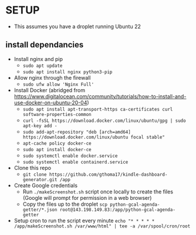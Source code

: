 # SETUP

* This assumes you have a droplet running Ubuntu 22


## install dependancies
* Install nginx	and pip
	* `sudo apt update`
	* `sudo apt install nginx python3-pip`
* Allow nginx through the firewall
	* `sudo ufw allow 'Nginx Full'`
* Install Docker (abridged from https://www.digitalocean.com/community/tutorials/how-to-install-and-use-docker-on-ubuntu-20-04)
	* `sudo apt install apt-transport-https ca-certificates curl software-properties-common`
	* `curl -fsSL https://download.docker.com/linux/ubuntu/gpg | sudo apt-key add -`
	* `sudo add-apt-repository "deb [arch=amd64] https://download.docker.com/linux/ubuntu focal stable"`
	* `apt-cache policy docker-ce`
	* `sudo apt install docker-ce`
	* `sudo systemctl enable docker.service`
	* `sudo systemctl enable containerd.service`
* Clone this repo
	* `git clone https://github.com/gthoma17/kindle-dashboard-generator.git /app`
* Create Google credentials
	* Run `./makeScreenshot.sh` script once locally to create the files (Google will prompt for permission in a web browser)
	* Copy the files up to the droplet `scp python-gcal-agenda-getter/*.json root@143.198.149.83:/app/python-gcal-agenda-getter`
* Setup cron to run the script every minute `echo "* * * * * /app/makeScreenshot.sh /var/www/html" | tee -a /var/spool/cron/root`
